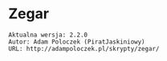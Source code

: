Zegar
================================
    Aktualna wersja: 2.2.0
    Autor: Adam Poloczek (PiratJaskiniowy)
    URL: http://adampoloczek.pl/skrypty/zegar/
